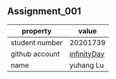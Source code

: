 ## Assignment_001

| property       | value                                        |
| -------------- | -------------------------------------------- |
| student number | 20201739                                     |
| github account | [infinityDay](https://github.com/Infinityay) |
| name           | yuhang Lu                                    |

